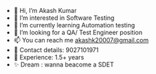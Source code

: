 - 👋 Hi, I’m Akash Kumar
- 👀 I’m interested in Software Testing 
- 🌱 I’m currently learning Automation testing 
- 💞️ I’m looking for a QA/ Test Engineer position 
- 📫 You can reach me akashk20007@gmail.com
- 📲 Contact details: 9027101971
- 💼 Experience: 1.5+ years
- ✨ Dream : wanna beacome a SDET

<!---
akashkumar077/akashkumar077 is a ✨ special ✨ repository because its `README.md` (this file) appears on your GitHub profile.
You can click the Preview link to take a look at your changes.
--->
